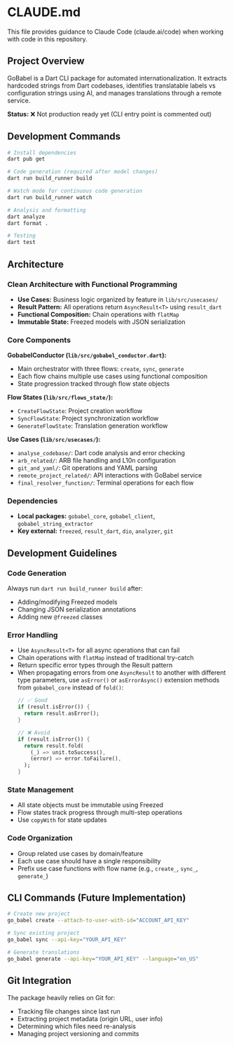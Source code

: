 # CLAUDE.md

This file provides guidance to Claude Code (claude.ai/code) when working with code in this repository.

## Project Overview

GoBabel is a Dart CLI package for automated internationalization. It extracts hardcoded strings from Dart codebases, identifies translatable labels vs configuration strings using AI, and manages translations through a remote service.

**Status:** ❌ Not production ready yet (CLI entry point is commented out)

## Development Commands

```bash
# Install dependencies
dart pub get

# Code generation (required after model changes)
dart run build_runner build

# Watch mode for continuous code generation
dart run build_runner watch

# Analysis and formatting
dart analyze
dart format .

# Testing
dart test
```

## Architecture

### Clean Architecture with Functional Programming
- **Use Cases:** Business logic organized by feature in `lib/src/usecases/`
- **Result Pattern:** All operations return `AsyncResult<T>` using `result_dart`
- **Functional Composition:** Chain operations with `flatMap` 
- **Immutable State:** Freezed models with JSON serialization

### Core Components

**GobabelConductor (`lib/src/gobabel_conductor.dart`):**
- Main orchestrator with three flows: `create`, `sync`, `generate`
- Each flow chains multiple use cases using functional composition
- State progression tracked through flow state objects

**Flow States (`lib/src/flows_state/`):**
- `CreateFlowState`: Project creation workflow
- `SyncFlowState`: Project synchronization workflow  
- `GenerateFlowState`: Translation generation workflow

**Use Cases (`lib/src/usecases/`):**
- `analyse_codebase/`: Dart code analysis and error checking
- `arb_related/`: ARB file handling and L10n configuration
- `git_and_yaml/`: Git operations and YAML parsing
- `remote_project_related/`: API interactions with GoBabel service
- `final_resolver_function/`: Terminal operations for each flow

### Dependencies
- **Local packages:** `gobabel_core`, `gobabel_client`, `gobabel_string_extractor`
- **Key external:** `freezed`, `result_dart`, `dio`, `analyzer`, `git`

## Development Guidelines

### Code Generation
Always run `dart run build_runner build` after:
- Adding/modifying Freezed models
- Changing JSON serialization annotations
- Adding new `@freezed` classes

### Error Handling
- Use `AsyncResult<T>` for all async operations that can fail
- Chain operations with `flatMap` instead of traditional try-catch
- Return specific error types through the Result pattern
- When propagating errors from one `AsyncResult` to another with different type parameters, use `asError()` or `asErrorAsync()` extension methods from `gobabel_core` instead of `fold()`:
  ```dart
  // ✅ Good
  if (result.isError()) {
    return result.asError();
  }
  
  // ❌ Avoid
  if (result.isError()) {
    return result.fold(
      (_) => unit.toSuccess(),
      (error) => error.toFailure(),
    );
  }
  ```

### State Management
- All state objects must be immutable using Freezed
- Flow states track progress through multi-step operations
- Use `copyWith` for state updates

### Code Organization
- Group related use cases by domain/feature
- Each use case should have a single responsibility
- Prefix use case functions with flow name (e.g., `create_`, `sync_`, `generate_`)

## CLI Commands (Future Implementation)

```bash
# Create new project
go_babel create --attach-to-user-with-id="ACCOUNT_API_KEY"

# Sync existing project  
go_babel sync --api-key="YOUR_API_KEY"

# Generate translations
go_babel generate --api-key="YOUR_API_KEY" --language="en_US"
```

## Git Integration

The package heavily relies on Git for:
- Tracking file changes since last run
- Extracting project metadata (origin URL, user info)
- Determining which files need re-analysis
- Managing project versioning and commits